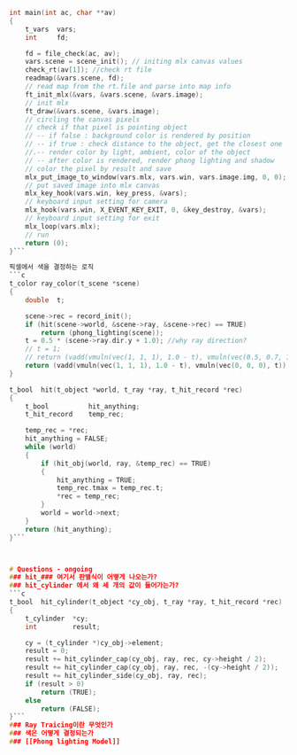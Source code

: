 ```c
int	main(int ac, char **av)
{
	t_vars	vars;
	int		fd;

	fd = file_check(ac, av);
	vars.scene = scene_init(); // initing mlx canvas values
	check_rt(av[1]); //check rt file
	readmap(&vars.scene, fd); 
	// read map from the rt.file and parse into map info
	ft_init_mlx(&vars, &vars.scene, &vars.image);
	// init mlx
	ft_draw(&vars.scene, &vars.image);
	// circling the canvas pixels 
	// check if that pixel is pointing object
	// -- if false : background color is rendered by position
	// -- if true : check distance to the object, get the closest one
	//.-- render color by light, ambient, color of the object
	// -- after color is rendered, render phong lighting and shadow
	// color the pixel by result and save
	mlx_put_image_to_window(vars.mlx, vars.win, vars.image.img, 0, 0);
	// put saved image into mlx canvas
	mlx_key_hook(vars.win, key_press, &vars);
	// keyboard input setting for camera 
	mlx_hook(vars.win, X_EVENT_KEY_EXIT, 0, &key_destroy, &vars);
	// keyboard input setting for exit
	mlx_loop(vars.mlx);
	// run
	return (0);
}```

픽셀에서 색을 결정하는 로직
```c
t_color	ray_color(t_scene *scene)
{
	double	t;

	scene->rec = record_init();
	if (hit(scene->world, &scene->ray, &scene->rec) == TRUE)
		return (phong_lighting(scene));
	t = 0.5 * (scene->ray.dir.y + 1.0); //why ray direction?
	// t = 1;
	// return (vadd(vmuln(vec(1, 1, 1), 1.0 - t), vmuln(vec(0.5, 0.7, 1.0), t)));
	return (vadd(vmuln(vec(1, 1, 1), 1.0 - t), vmuln(vec(0, 0, 0), t)));
}
```

```c
t_bool	hit(t_object *world, t_ray *ray, t_hit_record *rec)
{
	t_bool			hit_anything;
	t_hit_record	temp_rec;

	temp_rec = *rec;
	hit_anything = FALSE;
	while (world)
	{
		if (hit_obj(world, ray, &temp_rec) == TRUE)
		{
			hit_anything = TRUE;
			temp_rec.tmax = temp_rec.t;
			*rec = temp_rec;
		}
		world = world->next;
	}
	return (hit_anything);
}```



# Questions - ongoing
### hit_### 여기서 판별식이 어떻게 나오는가?
### hit_cylinder 에서 왜 세 개의 값이 들어가는가?
```c
t_bool	hit_cylinder(t_object *cy_obj, t_ray *ray, t_hit_record *rec)
{
	t_cylinder	*cy;
	int			result;

	cy = (t_cylinder *)cy_obj->element;
	result = 0;
	result += hit_cylinder_cap(cy_obj, ray, rec, cy->height / 2);
	result += hit_cylinder_cap(cy_obj, ray, rec, -(cy->height / 2));
	result += hit_cylinder_side(cy_obj, ray, rec);
	if (result > 0)
		return (TRUE);
	else
		return (FALSE);
}```
### Ray Traicing이란 무엇인가
### 색은 어떻게 결정되는가
### [[Phong lighting Model]]